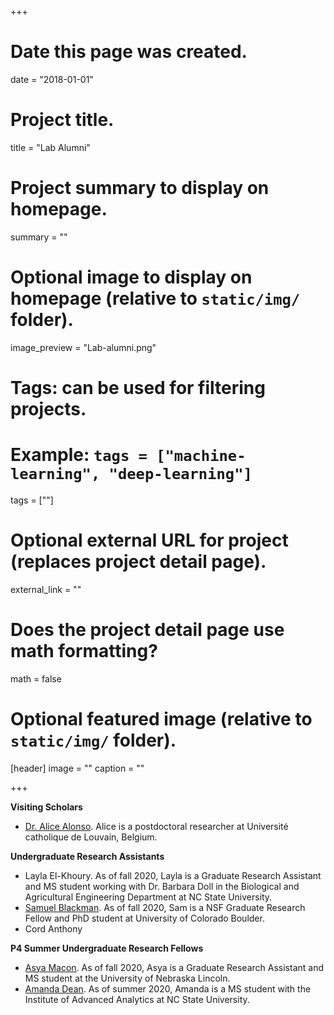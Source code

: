 +++
# Date this page was created.
date = "2018-01-01"

# Project title.
title = "Lab Alumni"

# Project summary to display on homepage.
summary = ""

# Optional image to display on homepage (relative to `static/img/` folder).
image_preview = "Lab-alumni.png"

# Tags: can be used for filtering projects.
# Example: `tags = ["machine-learning", "deep-learning"]`
tags = [""]

# Optional external URL for project (replaces project detail page).
external_link = ""

# Does the project detail page use math formatting?
math = false

# Optional featured image (relative to `static/img/` folder).
[header]
image = ""
caption = ""

+++

**Visiting Scholars**  

- [Dr. Alice Alonso](https://www.linkedin.com/in/alicealonso/). Alice is a postdoctoral researcher at Université catholique de Louvain, Belgium.  

**Undergraduate Research Assistants**  

- Layla El-Khoury. As of fall 2020, Layla is a Graduate Research Assistant and MS student working with Dr. Barbara Doll in the Biological and Agricultural Engineering Department at NC State University.
- [Samuel Blackman](https://www.linkedin.com/in/samuel-blackman-87697a108/). As of fall 2020, Sam is a NSF Graduate Research Fellow and PhD student at University of Colorado Boulder.
- Cord Anthony

**P4 Summer Undergraduate Research Fellows**  

- [Asya Macon](https://www.linkedin.com/in/asya-macon-080677189/). As of fall 2020, Asya is a Graduate Research Assistant and MS student at the University of Nebraska Lincoln.  
- [Amanda Dean](https://www.linkedin.com/in/amandadean10/). As of summer 2020, Amanda is a MS student with the Institute of Advanced Analytics at NC State University.